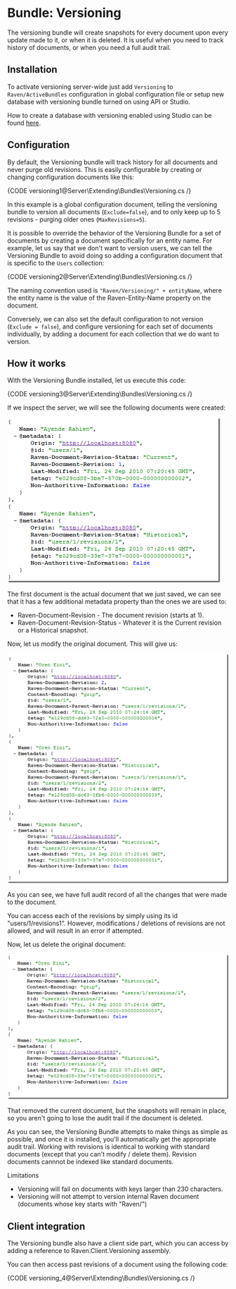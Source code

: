 ﻿# Bundle: Versioning

The versioning bundle will create snapshots for every document upon every update made to it, or when it is deleted. It is useful when you need to track history of documents, or when you need a full audit trail.

## Installation

To activate versioning server-wide just add `Versioning` to `Raven/ActiveBundles` configuration in global configuration file or setup new database with versioning bundle turned on using API or Studio.

How to create a database with versioning enabled using Studio can be found [here](../../../studio/bundles/versioning).

## Configuration

By default, the Versioning bundle will track history for all documents and never purge old revisions. This is easily configurable by creating or changing configuration documents like this:

{CODE versioning1@Server\Extending\Bundles\Versioning.cs /}

In this example is a global configuration document, telling the versioning bundle to version all documents (`Exclude=false`), and to only keep up to 5 revisions - purging older ones (`MaxRevisions=5`).

It is possible to override the behavior of the Versioning Bundle for a set of documents by creating a document specifically for an entity name. For example, let us say that we don't want to version users, we can tell the Versioning Bundle to avoid doing so adding a configuration document that is specific to the `Users` collection:

{CODE versioning2@Server\Extending\Bundles\Versioning.cs /}

The naming convention used is `"Raven/Versioning/" + entityName`, where the entity name is the value of the Raven-Entity-Name property on the document.

Conversely, we can also set the default configuration to not version (`Exclude = false`), and configure versioning for each set of documents individually, by adding a document for each collection that we do want to version.

## How it works

With the Versioning Bundle installed, let us execute this code:

{CODE versioning3@Server\Extending\Bundles\Versioning.cs /}

If we inspect the server, we will see the following documents were created:

![Figure 1: Versioned Documents](images\versioned_docs.png)

The first document is the actual document that we just saved, we can see that it has a few additional metadata property than the ones we are used to:

* Raven-Document-Revision - The document revision (starts at 1).
* Raven-Document-Revision-Status - Whatever it is the Current revision or a Historical snapshot.

Now, let us modify the original document. This will give us:

![Figure 2: Versioned Documents, Modified](images\versioned_docs_2.png)

As you can see, we have full audit record of all the changes that were made to the document.

You can access each of the revisions by simply using its id "users/1/revisions1". However, modifications / deletions of revisions are not allowed, and will result in an error if attempted.

Now, let us delete the original document:

![Figure 3: Versioned Documents, Deleted](images\versioned_docs_3.png)

That removed the current document, but the snapshots will remain in place, so you aren't going to lose the audit trail if the document is deleted. 

As you can see, the Versioning Bundle attempts to make things as simple as possible, and once it is installed, you'll automatically get the appropriate audit trail. Working with revisions is identical to working with standard documents (except that you can't modify / delete them). Revision documents cannnot be indexed like standard documents.

Limitations

* Versioning will fail on documents with keys larger than 230 characters.
* Versioning will not attempt to version internal Raven document (documents whose key starts with "Raven/")

## Client integration

The Versioning bundle also have a client side part, which you can access by adding a reference to Raven.Client.Versioning assembly.

You can then access past revisions of a document using the following code:

{CODE versioning_4@Server\Extending\Bundles\Versioning.cs /}
